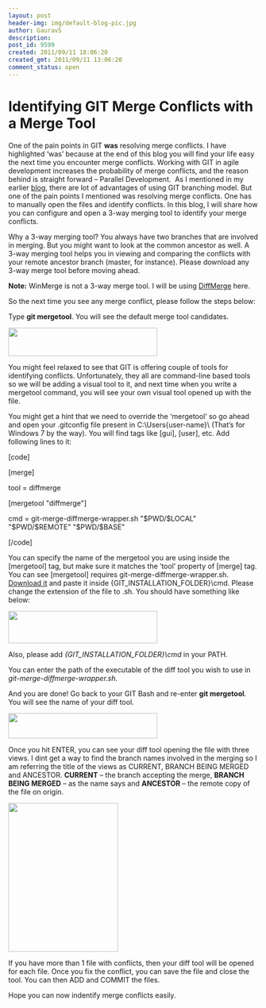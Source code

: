 ```yaml
---
layout: post
header-img: img/default-blog-pic.jpg
author: GauravS
description: 
post_id: 9599
created: 2011/09/11 18:06:20
created_gmt: 2011/09/11 13:06:20
comment_status: open
---
```


# Identifying GIT Merge Conflicts with a Merge Tool

<p>One of the pain points in GIT <strong>was</strong> resolving merge conflicts. I have highlighted ‘was’ because at the end of this blog you will find your life easy the next time you encounter merge conflicts. Working with GIT in agile development increases the probability of merge conflicts, and the reason behind is straight forward – Parallel Development.  As I mentioned in my earlier <a title="Analysing GIT Branching model with Kanban" href="http://xebee.xebia.in/2011/05/15/analysing-git-branching-model-with-kanban/" target="_blank">blog</a>, there are lot of advantages of using GIT branching model. But one of the pain points I mentioned was resolving merge conflicts. One has to manually open the files and identify conflicts. In this blog, I will share how you can configure and open a 3-way merging tool to identify your merge conflicts. <!--more--></p>
<p>Why a 3-way merging tool? You always have two branches that are involved in merging. But you might want to look at the common ancestor as well. A 3-way merging tool helps you in viewing and comparing the conflicts with your remote ancestor branch (master, for instance). Please download any 3-way merge tool before moving ahead.</p>
<p><strong>Note:</strong> WinMerge is not a 3-way merge tool. I will be using <a href="http://www.sourcegear.com/diffmerge/downloads.php" target="_blank">DiffMerge</a> here.</p>
<p>So the next time you see any merge conflict, please follow the steps below:</p>
<p>Type <strong>git mergetool</strong>. You will see the default merge tool candidates.</p>
<p><img class="alignleft" src="http://xebee.xebia.in/wp-content/uploads/2011/09/mergetool-default-300x57.png" alt="" width="300" height="57" /></p>
<p>You might feel relaxed to see that GIT is offering couple of tools for identifying conflicts. Unfortunately, they all are command-line based tools so we will be adding a visual tool to it, and next time when you write a mergetool command, you will see your own visual tool opened up with the file.</p>
<p>You might get a hint that we need to override the ‘mergetool’ so go ahead and open your .gitconfig file present in C:\Users{user-name}\ (That’s for Windows 7 by the way). You will find tags like [gui], [user], etc. Add following lines to it:</p>
<p>[code]</p>
<p>[merge]</p>
<p>tool = diffmerge</p>
<p>[mergetool &quot;diffmerge&quot;]</p>
<p>cmd = git-merge-diffmerge-wrapper.sh &quot;$PWD/$LOCAL&quot; &quot;$PWD/$REMOTE&quot; &quot;$PWD/$BASE&quot;</p>
<p>[/code]</p>
<p>You can specify the name of the mergetool you are using inside the [mergetool] tag, but make sure it matches the ‘tool’ property of [merge] tag. You can see [mergetool] requires git-merge-diffmerge-wrapper.sh. <a href="http://xebee.xebia.in/wp-content/uploads/2011/09/git-merge-diffmerge-wrapper.txt" target="_blank">Download it</a> and paste it inside {GIT_INSTALLATION_FOLDER}\cmd. Please change the extension of the file to .sh. You should have something like below:</p>
<p><a rel="attachment wp-att-9621" href="http://xebee.xebia.in/2011/09/11/identifying-git-merge-conflicts/mergetool-wrapper-location/"><img class="size-medium wp-image-9621 alignleft" title="mergetool-wrapper-location" src="http://xebee.xebia.in/wp-content/uploads/2011/09/mergetool-wrapper-location-300x65.png" alt="" width="300" height="65" /></a></p>
<p>Also, please add <em>{GIT_INSTALLATION_FOLDER}\cmd</em> in your PATH.</p>
<p>You can enter the path of the executable of the diff tool you wish to use in <em>git-merge-diffmerge-wrapper.sh.</em></p>
<p>And you are done! Go back to your GIT Bash and re-enter <strong>git mergetool</strong>. You will see the name of your diff tool.</p>
<p><a rel="attachment wp-att-9626" href="http://xebee.xebia.in/2011/09/11/identifying-git-merge-conflicts/mergetool-custom-tool/"><img class="size-medium wp-image-9626 alignleft" title="mergetool-custom-tool" src="http://xebee.xebia.in/wp-content/uploads/2011/09/mergetool-custom-tool-300x51.png" alt="" width="300" height="51" /></a></p>
<p>Once you hit ENTER, you can see your diff tool opening the file with three views. I dint get a way to find the branch names involved in the merging so I am referring the title of the views as CURRENT, BRANCH BEING MERGED and ANCESTOR. <strong>CURRENT</strong> – the branch accepting the merge, <strong>BRANCH BEING MERGED</strong> – as the name says and <strong>ANCESTOR</strong> – the remote copy of the file on origin.</p>
<p><a rel="attachment wp-att-9627" href="http://xebee.xebia.in/2011/09/11/identifying-git-merge-conflicts/mergetool-views/"><img class="alignleft size-medium wp-image-9627" title="mergetool-views" src="http://xebee.xebia.in/wp-content/uploads/2011/09/mergetool-views-221x300.png" alt="" width="221" height="300" /></a></p>
<p>If you have more than 1 file with conflicts, then your diff tool will be opened for each file. Once you fix the conflict, you can save the file and close the tool. You can then ADD and COMMIT the files.</p>
<p>Hope you can now indentify merge conflicts easily.</p>